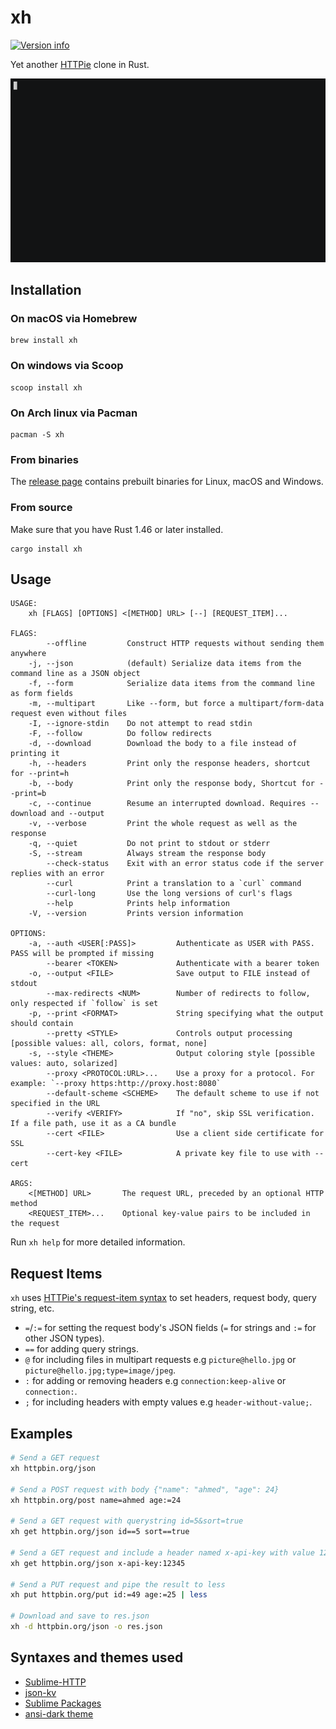 # xh
[![Version info](https://img.shields.io/crates/v/xh.svg)](https://crates.io/crates/xh)

Yet another [HTTPie](https://httpie.io/) clone in Rust.

[![asciicast](/assets/xh-demo.gif)](https://asciinema.org/a/390748)

## Installation

### On macOS via Homebrew
```
brew install xh
```

### On windows via Scoop
```
scoop install xh
```

### On Arch linux via Pacman
```
pacman -S xh
```

### From binaries
The [release page](https://github.com/ducaale/xh/releases) contains prebuilt binaries for Linux, macOS and Windows.

### From source
Make sure that you have Rust 1.46 or later installed.

```
cargo install xh
```

## Usage
```
USAGE:
    xh [FLAGS] [OPTIONS] <[METHOD] URL> [--] [REQUEST_ITEM]...

FLAGS:
        --offline         Construct HTTP requests without sending them anywhere
    -j, --json            (default) Serialize data items from the command line as a JSON object
    -f, --form            Serialize data items from the command line as form fields
    -m, --multipart       Like --form, but force a multipart/form-data request even without files
    -I, --ignore-stdin    Do not attempt to read stdin
    -F, --follow          Do follow redirects
    -d, --download        Download the body to a file instead of printing it
    -h, --headers         Print only the response headers, shortcut for --print=h
    -b, --body            Print only the response body, Shortcut for --print=b
    -c, --continue        Resume an interrupted download. Requires --download and --output
    -v, --verbose         Print the whole request as well as the response
    -q, --quiet           Do not print to stdout or stderr
    -S, --stream          Always stream the response body
        --check-status    Exit with an error status code if the server replies with an error
        --curl            Print a translation to a `curl` command
        --curl-long       Use the long versions of curl's flags
        --help            Prints help information
    -V, --version         Prints version information

OPTIONS:
    -a, --auth <USER[:PASS]>         Authenticate as USER with PASS. PASS will be prompted if missing
        --bearer <TOKEN>             Authenticate with a bearer token
    -o, --output <FILE>              Save output to FILE instead of stdout
        --max-redirects <NUM>        Number of redirects to follow, only respected if `follow` is set
    -p, --print <FORMAT>             String specifying what the output should contain
        --pretty <STYLE>             Controls output processing [possible values: all, colors, format, none]
    -s, --style <THEME>              Output coloring style [possible values: auto, solarized]
        --proxy <PROTOCOL:URL>...    Use a proxy for a protocol. For example: `--proxy https:http://proxy.host:8080`
        --default-scheme <SCHEME>    The default scheme to use if not specified in the URL
        --verify <VERIFY>            If "no", skip SSL verification. If a file path, use it as a CA bundle
        --cert <FILE>                Use a client side certificate for SSL
        --cert-key <FILE>            A private key file to use with --cert

ARGS:
    <[METHOD] URL>       The request URL, preceded by an optional HTTP method
    <REQUEST_ITEM>...    Optional key-value pairs to be included in the request
```

Run `xh help` for more detailed information.

## Request Items

`xh` uses [HTTPie's request-item syntax](https://httpie.io/docs#request-items) to set headers, request body, query string, etc.

* `=`/`:=` for setting the request body's JSON fields (`=` for strings and `:=` for other JSON types).
* `==` for adding query strings.
* `@` for including files in multipart requests e.g `picture@hello.jpg` or `picture@hello.jpg;type=image/jpeg`.
* `:` for adding or removing headers e.g `connection:keep-alive` or `connection:`.
* `;` for including headers with empty values e.g `header-without-value;`.

## Examples

```sh
# Send a GET request
xh httpbin.org/json

# Send a POST request with body {"name": "ahmed", "age": 24}
xh httpbin.org/post name=ahmed age:=24

# Send a GET request with querystring id=5&sort=true
xh get httpbin.org/json id==5 sort==true

# Send a GET request and include a header named x-api-key with value 12345
xh get httpbin.org/json x-api-key:12345

# Send a PUT request and pipe the result to less
xh put httpbin.org/put id:=49 age:=25 | less

# Download and save to res.json
xh -d httpbin.org/json -o res.json
```

## Syntaxes and themes used
- [Sublime-HTTP](https://github.com/samsalisbury/Sublime-HTTP)
- [json-kv](https://github.com/aurule/json-kv)
- [Sublime Packages](https://github.com/sublimehq/Packages/tree/fa6b8629c95041bf262d4c1dab95c456a0530122)
- [ansi-dark theme](https://github.com/sharkdp/bat/blob/master/assets/themes/ansi-dark.tmTheme)

